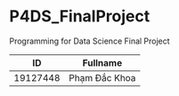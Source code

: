 # P4DS_FinalProject
Programming for Data Science Final Project

| ID       | Fullname            |
|----------|---------------------|
| 19127448 | Phạm Đắc Khoa |